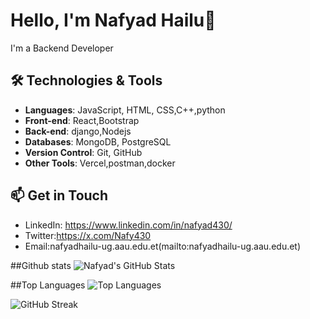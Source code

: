 # Hello, I'm Nafyad Hailu👋

I'm a Backend Developer

## 🛠️ Technologies & Tools

- **Languages**: JavaScript, HTML, CSS,C++,python
- **Front-end**: React,Bootstrap
- **Back-end**: django,Nodejs
- **Databases**: MongoDB, PostgreSQL
- **Version Control**: Git, GitHub
- **Other Tools**: Vercel,postman,docker


## 📫 Get in Touch

- LinkedIn: https://www.linkedin.com/in/nafyad430/
- Twitter:https://x.com/Nafy430
- Email:nafyadhailu-ug.aau.edu.et(mailto:nafyadhailu-ug.aau.edu.et)



  
##Github stats
![Nafyad's GitHub Stats](https://github-readme-stats.vercel.app/api?username=Nafya611&show_icons=true&theme=radical)



##Top Languages
![Top Languages](https://github-readme-stats.vercel.app/api/top-langs/?username=Nafyad&layout=compact&theme=dark)



![GitHub Streak](https://streak-stats.demolab.com?user=Nafyad&theme=dark&hide_border=true)


